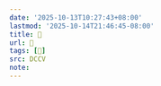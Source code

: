 ```yaml
---
date: '2025-10-13T10:27:43+08:00'
lastmod: '2025-10-14T21:46:45-08:00'
title: 􅖎
url: 􅖎
tags: [𩴯]
src: DCCV
note:
---
```

